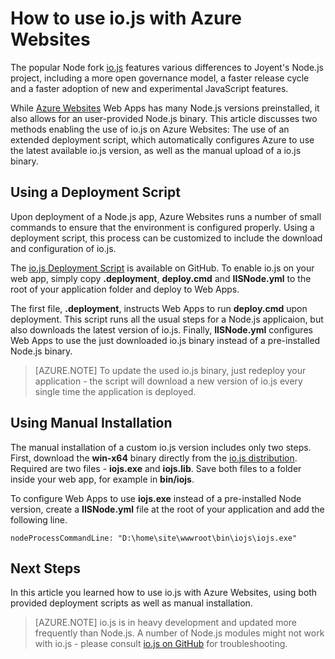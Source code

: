<properties 
	pageTitle="How to use io.js with Azure Websites" 
	description="Learn how to use a web app in Azure Websites with io.js." 
	services="app-service\web" 
	documentationCenter="nodejs" 
	authors="felixrieseberg" 
	manager="wpickett" 
	editor="mollybos"/>

<tags
	ms.service="app-service-web"
	ms.date="08/03/2015"
	wacn.date=""/>

# How to use io.js with Azure Websites

The popular Node fork [io.js] features various differences to Joyent's Node.js project, including a more open governance model, a faster release cycle and a faster adoption of new and experimental JavaScript features.

While [Azure Websites](/documentation/services/web-sites/) Web Apps has many Node.js versions preinstalled, it also allows for an user-provided Node.js binary. This article discusses two methods enabling the use of io.js on Azure Websites: The use of an extended deployment script, which automatically configures Azure to use the latest available io.js version, as well as the manual upload of a io.js binary. 

<a id="deploymentscript"></a>
## Using a Deployment Script

Upon deployment of a Node.js app, Azure Websites runs a number of small commands to ensure that the environment is configured properly. Using a deployment script, this process can be customized to include the download and configuration of io.js.

The [io.js Deployment Script] is available on GitHub. To enable io.js on your web app, simply copy **.deployment**, **deploy.cmd** and **IISNode.yml** to the root of your application folder and deploy to Web Apps.  

The first file, **.deployment**, instructs Web Apps to run **deploy.cmd** upon deployment. This script runs all the usual steps for a Node.js applicaion, but also downloads the latest version of io.js. Finally, **IISNode.yml** configures Web Apps to use the just downloaded io.js binary instead of a pre-installed Node.js binary.

> [AZURE.NOTE] To update the used io.js binary, just redeploy your application - the script will download a new version of io.js every single time the application is deployed.

<a id="manualinstallation"></a>
## Using Manual Installation

The manual installation of a custom io.js version includes only two steps. First, download the **win-x64** binary directly from the [io.js distribution]. Required are two files - **iojs.exe** and **iojs.lib**. Save both files to a folder inside your web app, for example in **bin/iojs**.

To configure Web Apps to use **iojs.exe** instead of a pre-installed Node version, create a **IISNode.yml** file at the root of your application and add the following line.

    nodeProcessCommandLine: "D:\home\site\wwwroot\bin\iojs\iojs.exe"

<a id="nextsteps"></a>
## Next Steps

In this article you learned how to use io.js with Azure Websites, using both provided deployment scripts as well as manual installation. 

> [AZURE.NOTE] io.js is in heavy development and updated more frequently than Node.js. A number of Node.js modules might not work with io.js - please consult [io.js on GitHub] for troubleshooting.

[io.js]: https://iojs.org
[io.js distribution]: https://iojs.org/dist/
[io.js on GitHub]: https://github.com/iojs/io.js
[io.js Deployment Script]: https://github.com/felixrieseberg/iojs-azure
 